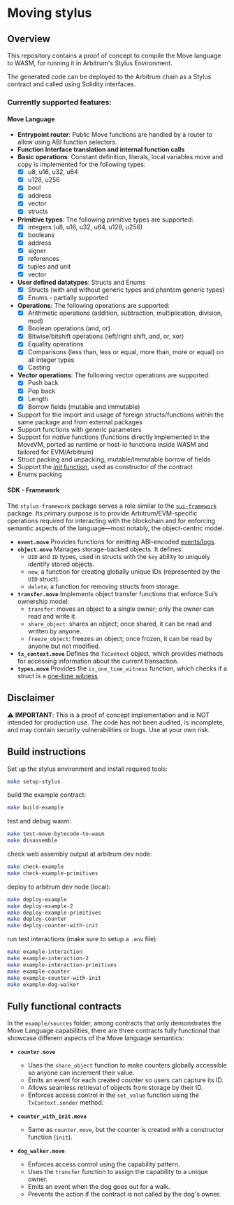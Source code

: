 # Moving stylus

## Overview

This repository contains a proof of concept to compile the Move language to WASM, for running it in Arbitrum's Stylus Environment.

The generated code can be deployed to the Arbitrum chain as a Stylus contract and called using Solidity interfaces.

### Currently supported features:

#### Move Language

- **Entrypoint router**: Public Move functions are handled by a router to allow using ABI function selectors.
- **Function Interface translation and internal function calls**
- **Basic operations**: Constant definition, literals, local variables move and copy is implemented for the following types:
  - [x] u8, u16, u32, u64
  - [x] u128, u256
  - [x] bool
  - [x] address
  - [x] vector
  - [x] structs
- **Primitive types**: The following primitive types are supported:
  - [x] integers (u8, u16, u32, u64, u128, u256)
  - [x] booleans
  - [x] address
  - [x] signer
  - [x] references
  - [x] tuples and unit
  - [x] vector
- **User defined datatypes**: Structs and Enums
  - [x] Structs (with and without generic types and phantom generic types)
  - [x] Enums - partially supported
- **Operations**: The following operations are supported:
  - [x] Arithmetic operations (addition, subtraction, multiplication, division, mod)
  - [x] Boolean operations (and, or)
  - [x] Bitwise/bitshift operations (left/right shift, and, or, xor)
  - [x] Equality operations
  - [x] Comparisons (less than, less or equal, more than, more or equal) on all integer types
  - [x] Casting
- **Vector operations**: The following vector operations are supported:
  - [x] Push back
  - [x] Pop back
  - [x] Length
  - [x] Borrow fields (mutable and immutable)
- Support for the import and usage of foreign structs/functions within the same package and from external packages
- Support functions with generic parameters
- Support for *native* functions (functions directly implemented in the MoveVM, ported as runtime or host-io functions inside WASM and tailored for EVM/Arbitrum)
- Struct packing and unpacking, mutable/immutable borrow of fields
- Support the [*init* function](https://move-book.com/programmability/module-initializer), used as constructor of the contract
- Enums packing

#### SDK - Framework

The `stylus-framework` package serves a role similar to the [`sui-framework`](https://intro.sui-book.com/unit-three/lessons/1_sui_framework.html) package. Its primary purpose is to provide Arbitrum/EVM-specific operations required for interacting with the blockchain and for enforcing semantic aspects of the language—most notably, the object-centric model.

- **`event.move`**
  Provides functions for emitting ABI-encoded [events/logs](https://docs.arbitrum.io/stylus-by-example/basic_examples/events).
- **`object.move`**
  Manages storage-backed objects. It defines:
  - `UID` and `ID` types, used in structs with the `key` ability to uniquely identify stored objects.
  - `new`, a function for creating globally unique IDs (represented by the `UID` struct).
  - `delete`, a function for removing structs from storage.
- **`transfer.move`**
  Implements object transfer functions that enforce Sui’s ownership model:
  - `transfer`: moves an object to a single owner; only the owner can read and write it.
  - `share_object`: shares an object; once shared, it can be read and written by anyone.
  - `freeze_object`: freezes an object; once frozen, it can be read by anyone but not modified.
- **`tx_context.move`**
  Defines the `TxContext` object, which provides methods for accessing information about the current transaction.
- **`types.move`**
  Provides the `is_one_time_witness` function, which checks if a struct is a [one-time witness](https://move-book.com/programmability/one-time-witness/).

## Disclaimer

⚠️ **IMPORTANT**: This is a proof of concept implementation and is NOT intended for production use. The code has not been audited, is incomplete, and may contain security vulnerabilities or bugs. Use at your own risk.

## Build instructions
Set up the stylus environment and install required tools:
```bash
make setup-stylus
```

build the example contract:
```bash
make build-example
```

test and debug wasm:
```bash
make test-move-bytecode-to-wasm
make disassemble
```

check web assembly output at arbitrum dev node:
```bash
make check-example
make check-example-primitives
```

deploy to arbitrum dev node (local):
```bash
make deploy-example
make deploy-example-2
make deploy-example-primitives
make deploy-counter
make deploy-counter-with-init
```

run test interactions (make sure to setup a `.env` file):
```bash
make example-interaction
make example-interaction-2
make example-interaction-primitives
make example-counter
make example-counter-with-init
make example-dog-walker
```

## Fully functional contracts

In the `example/sources` folder, among contracts that only demonstrates the Move Language capabilities, there are three contracts fully functional that showcase different aspects of the Move language semantics:

- **`counter.move`**
  - Uses the `share_object` function to make counters globally accessible so anyone can increment their value.
  - Emits an event for each created counter so users can capture its ID.
  - Allows seamless retrieval of objects from storage by their ID.
  - Enforces access control in the `set_value` function using the `TxContext.sender` method.

- **`counter_with_init.move`**
  - Same as `counter.move`, but the counter is created with a constructor function (`init`).

- **`dog_walker.move`**
  - Enforces access control using the capability pattern.
  - Uses the `transfer` function to assign the capability to a unique owner.
  - Emits an event when the dog goes out for a walk.
  - Prevents the action if the contract is not called by the dog's owner.
